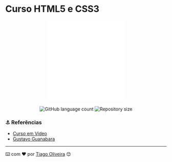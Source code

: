 # Curso HTML5 e CSS3

<div align="center">
  <img src="midia/cursoemvideo-logo-branca.png" alt="Logo c++" width="250" height="250"/>
</div>

<!-- ************************************* Baadges ********************************************* -->
<p align="center">
  <img alt="GitHub language count" src="https://img.shields.io/github/languages/count/tosantos1/Cursoemvideo?color=342680">

  <img alt="Repository size" src="https://img.shields.io/github/repo-size/tosantos1/Cursoemvideo?color=342680">
</p>



<h3 id="referencias"> ⚓ Referências</h3>

* [Curso em Vídeo](https://www.youtube.com/watch?v=Ejkb_YpuHWs&list=PLHz_AreHm4dkZ9-atkcmcBaMZdmLHft8n)
* [Gustavo Guanabara](https://github.com/gustavoguanabara)

---
⌨️ com ❤️ por [Tiago Oliveira](https://github.com/tosantos1) 😊
